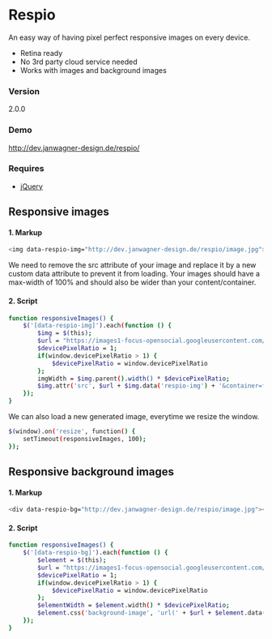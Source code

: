 # Respio
An easy way of having pixel perfect responsive images on every device.

  - Retina ready
  - No 3rd party cloud service needed
  - Works with images and background images

### Version
2.0.0

### Demo
http://dev.janwagner-design.de/respio/

### Requires

* [jQuery]

## Responsive images
#### 1. Markup
```sh
<img data-respio-img="http://dev.janwagner-design.de/respio/image.jpg">
```
We need to remove the src attribute of your image and replace it by a new custom data attribute to prevent it from loading. Your images should have a max-width of 100% and should also be wider than your content/container.
#### 2. Script
```sh
function responsiveImages() {
    $('[data-respio-img]').each(function () {
        $img = $(this);
        $url = "https://images1-focus-opensocial.googleusercontent.com/gadgets/proxy?url="
        $devicePixelRatio = 1;
        if(window.devicePixelRatio > 1) {
            $devicePixelRatio = window.devicePixelRatio
        };
        imgWidth = $img.parent().width() * $devicePixelRatio;
        $img.attr('src', $url + $img.data('respio-img') + '&container=focus&refresh=604800&resize_w=' + $imgWidth);
    });
}
```
We can also load a new generated image, everytime we resize the window.
```sh
$(window).on('resize', function() {
    setTimeout(responsiveImages, 100);
});
```

## Responsive background images
#### 1. Markup
```sh
<div data-respio-bg="http://dev.janwagner-design.de/respio/image.jpg"></div>
```
#### 2. Script
```sh
function responsiveImages() {
    $('[data-respio-bg]').each(function () {
        $element = $(this);
        $url = "https://images1-focus-opensocial.googleusercontent.com/gadgets/proxy?url="
        $devicePixelRatio = 1;
        if(window.devicePixelRatio > 1) {
            $devicePixelRatio = window.devicePixelRatio
        };
        $elementWidth = $element.width() * $devicePixelRatio;
        $element.css('background-image', 'url(' + $url + $element.data('respio-bg') + '&container=focus&refresh=604800&resize_w=' + $elementWidth + ')');
    });
}
```
[//]: #
   [jQuery]: <http://jquery.com/>